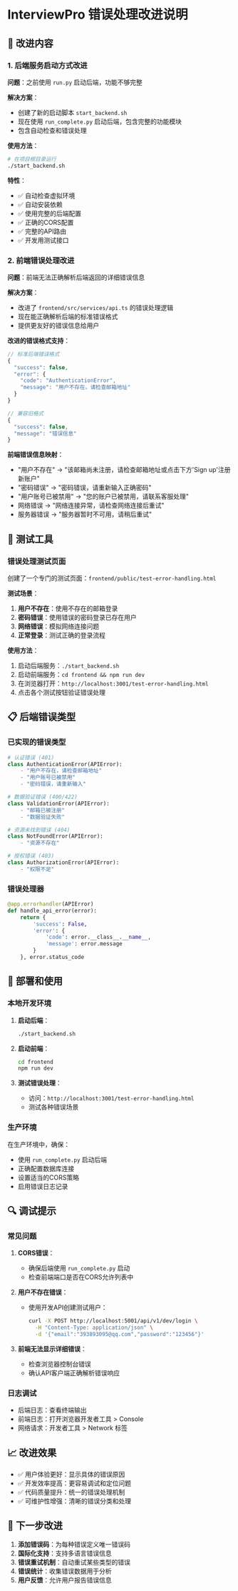 # InterviewPro 错误处理改进说明

## 🔧 改进内容

### 1. 后端服务启动方式改进

**问题**：之前使用 `run.py` 启动后端，功能不够完整

**解决方案**：
- 创建了新的启动脚本 `start_backend.sh`
- 现在使用 `run_complete.py` 启动后端，包含完整的功能模块
- 包含自动检查和错误处理

**使用方法**：
```bash
# 在项目根目录运行
./start_backend.sh
```

**特性**：
- ✅ 自动检查虚拟环境
- ✅ 自动安装依赖
- ✅ 使用完整的后端配置
- ✅ 正确的CORS配置
- ✅ 完整的API路由
- ✅ 开发用测试接口

### 2. 前端错误处理改进

**问题**：前端无法正确解析后端返回的详细错误信息

**解决方案**：
- 改进了 `frontend/src/services/api.ts` 的错误处理逻辑
- 现在能正确解析后端的标准错误格式
- 提供更友好的错误信息给用户

**改进的错误格式支持**：
```typescript
// 标准后端错误格式
{
  "success": false,
  "error": {
    "code": "AuthenticationError",
    "message": "用户不存在，请检查邮箱地址"
  }
}

// 兼容旧格式
{
  "success": false,
  "message": "错误信息"
}
```

**前端错误信息映射**：
- "用户不存在" → "该邮箱尚未注册，请检查邮箱地址或点击下方'Sign up'注册新账户"
- "密码错误" → "密码错误，请重新输入正确密码"
- "用户账号已被禁用" → "您的账户已被禁用，请联系客服处理"
- 网络错误 → "网络连接异常，请检查网络连接后重试"
- 服务器错误 → "服务器暂时不可用，请稍后重试"

## 🧪 测试工具

### 错误处理测试页面

创建了一个专门的测试页面：`frontend/public/test-error-handling.html`

**测试场景**：
1. **用户不存在**：使用不存在的邮箱登录
2. **密码错误**：使用错误的密码登录已存在用户
3. **网络错误**：模拟网络连接问题
4. **正常登录**：测试正确的登录流程

**使用方法**：
1. 启动后端服务：`./start_backend.sh`
2. 启动前端服务：`cd frontend && npm run dev`
3. 在浏览器打开：`http://localhost:3001/test-error-handling.html`
4. 点击各个测试按钮验证错误处理

## 📋 后端错误类型

### 已实现的错误类型

```python
# 认证错误 (401)
class AuthenticationError(APIError):
    - "用户不存在，请检查邮箱地址"
    - "用户账号已被禁用"
    - "密码错误，请重新输入"

# 数据验证错误 (400/422)
class ValidationError(APIError):
    - "邮箱已被注册"
    - "数据验证失败"

# 资源未找到错误 (404)
class NotFoundError(APIError):
    - "资源不存在"

# 授权错误 (403)
class AuthorizationError(APIError):
    - "权限不足"
```

### 错误处理器

```python
@app.errorhandler(APIError)
def handle_api_error(error):
    return {
        'success': False,
        'error': {
            'code': error.__class__.__name__,
            'message': error.message
        }
    }, error.status_code
```

## 🚀 部署和使用

### 本地开发环境

1. **启动后端**：
   ```bash
   ./start_backend.sh
   ```

2. **启动前端**：
   ```bash
   cd frontend
   npm run dev
   ```

3. **测试错误处理**：
   - 访问：`http://localhost:3001/test-error-handling.html`
   - 测试各种错误场景

### 生产环境

在生产环境中，确保：
- 使用 `run_complete.py` 启动后端
- 正确配置数据库连接
- 设置适当的CORS策略
- 启用错误日志记录

## 🔍 调试提示

### 常见问题

1. **CORS错误**：
   - 确保后端使用 `run_complete.py` 启动
   - 检查前端端口是否在CORS允许列表中

2. **用户不存在错误**：
   - 使用开发API创建测试用户：
     ```bash
     curl -X POST http://localhost:5001/api/v1/dev/login \
       -H "Content-Type: application/json" \
       -d '{"email":"393893095@qq.com","password":"123456"}'
     ```

3. **前端无法显示详细错误**：
   - 检查浏览器控制台错误
   - 确认API客户端正确解析错误响应

### 日志调试

- 后端日志：查看终端输出
- 前端日志：打开浏览器开发者工具 > Console
- 网络请求：开发者工具 > Network 标签

## 📈 改进效果

- ✅ 用户体验更好：显示具体的错误原因
- ✅ 开发效率提高：更容易调试和定位问题
- ✅ 代码质量提升：统一的错误处理机制
- ✅ 可维护性增强：清晰的错误分类和处理

## 🎯 下一步改进

1. **添加错误码**：为每种错误定义唯一错误码
2. **国际化支持**：支持多语言错误信息
3. **错误重试机制**：自动重试某些类型的错误
4. **错误统计**：收集错误数据用于分析
5. **用户反馈**：允许用户报告错误信息 